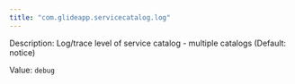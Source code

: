 ```yaml
---
title: "com.glideapp.servicecatalog.log"
---
```


Description: Log/trace level of service catalog - multiple catalogs (Default: notice)


Value: `debug`